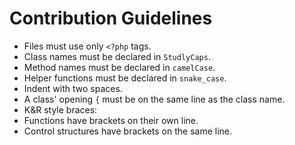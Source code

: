 # Contribution Guidelines

- Files must use only `<?php` tags.
- Class names must be declared in `StudlyCaps`.
- Method names must be declared in `camelCase`.
- Helper functions must be declared in `snake_case`.
- Indent with two spaces.
- A class' opening `{` must be on the same line as the class name.
- K&R style braces:
 - Functions have brackets on their own line.
 - Control structures have brackets on the same line.